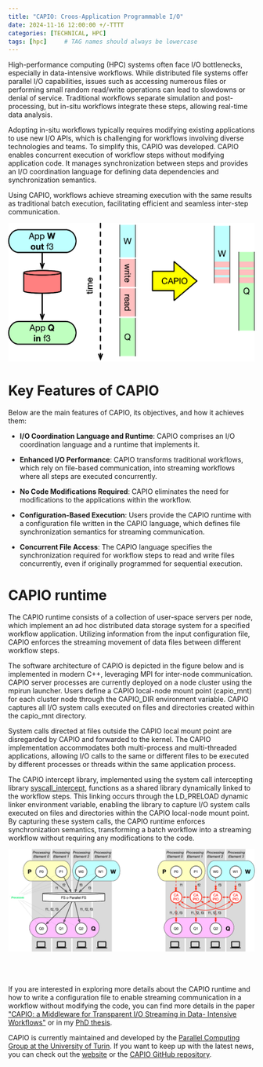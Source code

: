 ```yaml
---
title: "CAPIO: Croos-Application Programmable I/O" 
date: 2024-11-16 12:00:00 +/-TTTT
categories: [TECHNICAL, HPC]
tags: [hpc]     # TAG names should always be lowercase
---
```

High-performance computing (HPC) systems often face I/O bottlenecks, especially in data-intensive workflows. While distributed file systems offer parallel I/O capabilities, issues such as accessing numerous files or performing small random read/write operations can lead to slowdowns or denial of service. Traditional workflows separate simulation and post-processing, but in-situ workflows integrate these steps, allowing real-time data analysis.

Adopting in-situ workflows typically requires modifying existing applications to use new I/O APIs, which is challenging for workflows involving diverse technologies and teams. To simplify this, CAPIO was developed. CAPIO enables concurrent execution of workflow steps without modifying application code. It manages synchronization between steps and provides an I/O coordination language for defining data dependencies and synchronization semantics.

Using CAPIO, workflows achieve streaming execution with the same results as traditional batch execution, facilitating efficient and seamless inter-step communication.

![CAPIO transorms a batch execution into a streaming execution](assets/img/capio_1.png "CAPIO transorms a batch execution into a streaming execution")

# Key Features of CAPIO

Below are the main features of CAPIO, its objectives, and how it achieves them:

- **I/O Coordination Language and Runtime**: CAPIO comprises an I/O coordination language and a runtime that implements it.

- **Enhanced I/O Performance**: CAPIO transforms traditional workflows, which rely on file-based communication, into streaming workflows where all steps are executed concurrently.

- **No Code Modifications Required**: CAPIO eliminates the need for modifications to the applications within the workflow.

- **Configuration-Based Execution**: Users provide the CAPIO runtime with a configuration file written in the CAPIO language, which defines file synchronization semantics for streaming communication.

- **Concurrent File Access**: The CAPIO language specifies the synchronization required for workflow steps to read and write files concurrently, even if originally programmed for sequential execution.

# CAPIO runtime

The CAPIO runtime consists of a collection of user-space servers per node, which implement an ad hoc distributed data storage system for a specified workflow application. Utilizing information from the input configuration file, CAPIO enforces the streaming movement of data files between different workflow steps.

The software architecture of CAPIO is depicted in the figure below and is implemented in modern C++, leveraging MPI for inter-node communication. CAPIO server processes are currently deployed on a node cluster using the mpirun launcher. Users define a CAPIO local-node mount point (capio_mnt) for each cluster node through the CAPIO_DIR environment variable. CAPIO captures all I/O system calls executed on files and directories created within the capio_mnt directory.

System calls directed at files outside the CAPIO local mount point are disregarded by CAPIO and forwarded to the kernel. The CAPIO implementation accommodates both multi-process and multi-threaded applications, allowing I/O calls to the same or different files to be executed by different processes or threads within the same application process.

The CAPIO intercept library, implemented using the system call intercepting library [syscall_intercept](https://github.com/pmem/syscall_intercept), functions as a shared library dynamically linked to the workflow steps. This linking occurs through the LD_PRELOAD dynamic linker environment variable, enabling the library to capture I/O system calls executed on files and directories within the CAPIO local-node mount point. By capturing these system calls, the CAPIO runtime enforces synchronization semantics, transforming a batch workflow into a streaming workflow without requiring any modifications to the code.

![CAPIO runtime](assets/img/capio_4.png "CAPIO runtime") <br><br><br><br>

If you are interested in exploring more details about the CAPIO runtime and how to write a configuration file to enable streaming communication in a workflow without modifying the code, you can find more details in the paper ["CAPIO: a Middleware for Transparent I/O Streaming in Data- Intensive Workflows"](https://ieeexplore.ieee.org/document/10487074) or in my [PhD thesis](https://iris.unito.it/retrieve/bdc16bdd-a995-438f-a28c-a547d3f6aeaa/phdThesisMartinelli.pdf).

CAPIO is currently maintained and developed by the [Parallel Computing Group at the University of Turin](https://alpha.di.unito.it/). If you want to keep up with the latest news, you can check out the [website](https://capio.hpc4ai.it/) or the [CAPIO GitHub repository](https://github.com/High-Performance-IO/capio).
